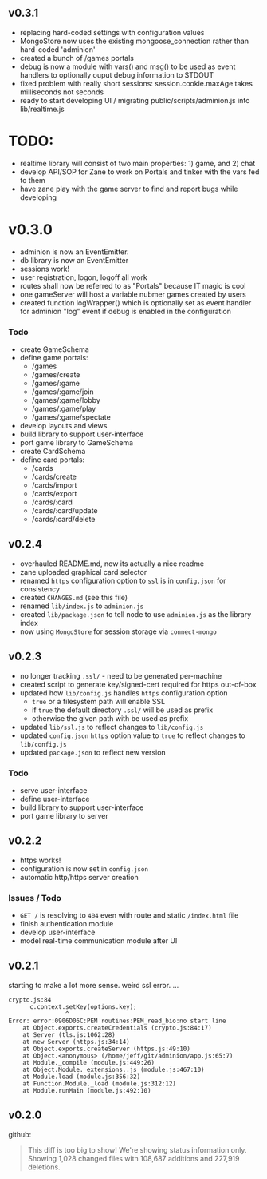 
## v0.3.1
* replacing hard-coded settings with configuration values
* MongoStore now uses the existing mongoose_connection rather than hard-coded 'adminion'
* created a bunch of /games portals 
* debug is now a module with vars() and msg() to be used as event handlers to optionally ouput debug information to STDOUT
* fixed problem with really short sessions: session.cookie.maxAge takes milliseconds not seconds
* ready to start developing UI / migrating public/scripts/adminion.js into lib/realtime.js

# TODO: 
* realtime library will consist of two main properties: 1) game, and 2) chat
* develop API/SOP for Zane to work on Portals and tinker with the vars fed to them 
* have zane play with the game server to find and report bugs while developing

# v0.3.0
* adminion is now an EventEmitter.
* db library is now an EventEmitter
* sessions work!
* user registration, logon, logoff all work
* routes shall now be referred to as "Portals" because IT magic is cool
* one gameServer will host a variable nubmer games created by users
* created function logWrapper() which is optionally set as event handler for adminion "log" event if debug is enabled in the configuration

### Todo
* create GameSchema
* define game portals: 
  * /games
  * /games/create
  * /games/:game
  * /games/:game/join
  * /games/:game/lobby
  * /games/:game/play
  * /games/:game/spectate
* develop layouts and views
* build library to support user-interface
* port game library to GameSchema
* create CardSchema
* define card portals:
  * /cards
  * /cards/create
  * /cards/import
  * /cards/export
  * /cards/:card
  * /cards/:card/update
  * /cards/:card/delete
  


## v0.2.4
* overhauled README.md, now its actually a nice readme 
* zane uploaded graphical card selector
* renamed `https` configuration option to `ssl` is in `config.json` for consistency
* created `CHANGES.md` (see this file)
* renamed `lib/index.js` to `adminion.js`
* created `lib/package.json` to tell node to use `adminion.js` as the library index
* now using `MongoStore` for session storage via `connect-mongo`

## v0.2.3
* no longer tracking `.ssl/` - need to be generated per-machine
* created script to generate key/signed-cert required for https out-of-box
* updated how `lib/config.js` handles `https` configuration option
  * `true` or a filesystem path will enable SSL
  * if `true` the default directory `.ssl/` will be used as prefix
  * otherwise the given path with be used as prefix
* updated `lib/ssl.js` to reflect changes to `lib/config.js`
* updated `config.json` `https` option value to `true` to reflect changes to `lib/config.js`
* updated `package.json` to reflect new version

### Todo
* serve user-interface
* define user-interface
* build library to support user-interface
* port game library to server

## v0.2.2
* https works!
* configuration is now set in `config.json`
* automatic http/https server creation

### Issues / Todo
* `GET /` is resolving to `404` even with route and static `/index.html` file
* finish authentication module
* develop user-interface
* model real-time communication module after UI

## v0.2.1
starting to make a lot more sense. weird ssl error. …

    crypto.js:84
          c.context.setKey(options.key);
                    ^
    Error: error:0906D06C:PEM routines:PEM_read_bio:no start line
        at Object.exports.createCredentials (crypto.js:84:17)
        at Server (tls.js:1062:28)
        at new Server (https.js:34:14)
        at Object.exports.createServer (https.js:49:10)
        at Object.<anonymous> (/home/jeff/git/adminion/app.js:65:7)
        at Module._compile (module.js:449:26)
        at Object.Module._extensions..js (module.js:467:10)
        at Module.load (module.js:356:32)
        at Function.Module._load (module.js:312:12)
        at Module.runMain (module.js:492:10)

## v0.2.0
github:
> This diff is too big to show! We're showing status information only.
> Showing 1,028 changed files with 108,687 additions and 227,919 deletions.
